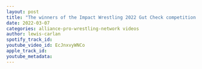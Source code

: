 ```yaml
---
layout: post
title: "The winners of the Impact Wrestling 2022 Gut Check competition are......."
date: 2022-03-07
categories: alliance-pro-wrestling-network videos
author: lewis-carlan
spotify_track_id: 
youtube_video_id: EcJnxvyWNCo
apple_track_id: 
youtube_metadata: 
---
```

